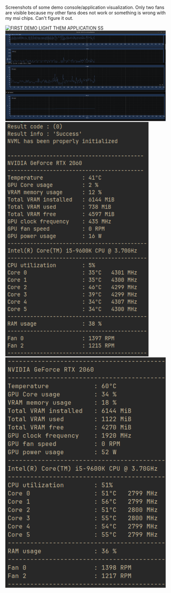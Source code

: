 Screenshots of some demo console/application visualization. Only two fans are visible because my other fans does not work or something is wrong with my msi chips. Can't figure it out. 

<p align="left">
  <img src="Screenshots/demo_app_light_theme.png alt" alt="FIRST DEMO LIGHT THEM APPLICATION SS" width="960">
  <img src="Screenshots/demo_app.png" alt="FIRST DEMO APPLICATION SS" width="960">
  <img src="Screenshots/Console_Demo_Screenshot.png" alt="FIRST DEMO CONSOLE SS" width="450">
  <img src="Screenshots/Demo_Console_1.png" alt ="SECOND DEMO CONSOLE SS" width="510">
</p>

